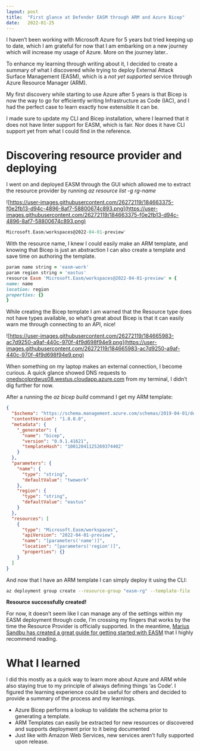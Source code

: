 ```yaml
---
layout: post
title:  "First glance at Defender EASM through ARM and Azure Bicep"
date:   2022-01-25
---
```

I haven’t been working with Microsoft Azure for 5 years but tried keeping up to date, which I am grateful for now that I am embarking on a new journey which will increase my usage of Azure. More on the journey later..

To enhance my learning through writing about it, I decided to create a summary of what I discovered while trying to deploy External Attack Surface Management (EASM), which is a *not yet supported* service through Azure Resource Manager (ARM). 

My first discovery while starting to use Azure after 5 years is that Bicep is now the way to go for efficiently writing Infrastructure as Code (IAC), and I had the perfect case to learn exactly how extensible it can be. 

I made sure to update my CLI and Bicep installation, where I learned that it does not have linter support for EASM, which is fair. Nor does it have CLI support yet from what I could find in the reference.

# Discovering resource provider and deploying

I went on and deployed EASM through the GUI which allowed me to extract the resource provider by running *az resource list -g rg-name*

![https://user-images.githubusercontent.com/26272119/184663375-f0e2fb13-d94c-4896-8af7-58800674c893.png](https://user-images.githubusercontent.com/26272119/184663375-f0e2fb13-d94c-4896-8af7-58800674c893.png)

```nasm
Microsoft.Easm/workspaces@2022-04-01-preview'
```

With the resource name, I knew I could easily make an ARM template, and knowing that Bicep is just an abstraction I can also create a template and save time on authoring the template.

```ruby
param name string = 'easm-work'
param region string = 'eastus'
resource Easm 'Microsoft.Easm/workspaces@2022-04-01-preview' = {
name: name
location: region
properties: {}
}
```

While creating the Bicep template I am warned that the Resource type does not have types available, so what’s great about Bicep is that it can easily warn me through connecting to an API, nice!

![https://user-images.githubusercontent.com/26272119/184665983-ac7d9250-a9af-440c-970f-4f9d698f94e9.png](https://user-images.githubusercontent.com/26272119/184665983-ac7d9250-a9af-440c-970f-4f9d698f94e9.png)

When something on my laptop makes an external connection, I become curious. A quick glance showed DNS requests to [onedscolprdwus08.westus.cloudapp.azure.com](http://onedscolprdwus08.westus.cloudapp.azure.com/) from my terminal, I didn’t dig further for now. 

After a running the *az bicep build* command I get my ARM template:

```json
{
  "$schema": "https://schema.management.azure.com/schemas/2019-04-01/deploymentTemplate.json#",
  "contentVersion": "1.0.0.0",
  "metadata": {
    "_generator": {
      "name": "bicep",
      "version": "0.9.1.41621",
      "templateHash": "10012041125269374402"
    }
  },
  "parameters": {
    "name": {
      "type": "string",
      "defaultValue": "twowork"
    },
    "region": {
      "type": "string",
      "defaultValue": "eastus"
    }
  },
  "resources": [
    {
      "type": "Microsoft.Easm/workspaces",
      "apiVersion": "2022-04-01-preview",
      "name": "[parameters('name')]",
      "location": "[parameters('region')]",
      "properties": {}
    }
  ]
}
```

And now that I have an ARM template I can simply deploy it using the CLI:

```bash
az deployment group create --resource-group "easm-rg" --template-file ./easm.json
```

**Resource successfully created!** 

For now, it doesn’t seem like I can manage any of the settings within my EASM deployment through code, I’m crossing my fingers that works by the time the Resource Provider is officially supported. In the meantime, [Marius Sandbu has created a great guide for getting started with EASM](https://msandbu.org/getting-started-with-microsoft-defender-easm-external-attack-surface-management/) that I highly recommend reading.

# What I learned

I did this mostly as a quick way to learn more about Azure and ARM while also staying true to my principle of always defining things ‘as Code’. I figured the learning experience could be useful for others and decided to provide a summary of the process and my learnings.

- Azure Bicep performs a lookup to validate the schema prior to generating a template.
- ARM Templates can easily be extracted for new resources or discovered and supports deployment prior to it being documented
- Just like with Amazon Web Services, new services aren’t fully supported upon release.
